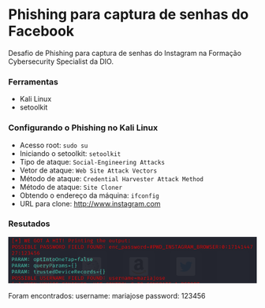# Phishing para captura de senhas do Facebook
Desafio de Phishing para captura de senhas do Instagram na Formação Cybersecurity Specialist da DIO.

### Ferramentas

- Kali Linux
- setoolkit

### Configurando o Phishing no Kali Linux

- Acesso root: ``` sudo su ```
- Iniciando o setoolkit: ``` setoolkit ```
- Tipo de ataque: ``` Social-Engineering Attacks ```
- Vetor de ataque: ``` Web Site Attack Vectors ```
- Método de ataque: ```Credential Harvester Attack Method ```
- Método de ataque: ``` Site Cloner ```
- Obtendo o endereço da máquina: ``` ifconfig ```
- URL para clone: http://www.instagram.com

### Resutados
![Alt text](./phishing.png "Optional title")

Foram encontrados:
username: mariajose
password: 123456



